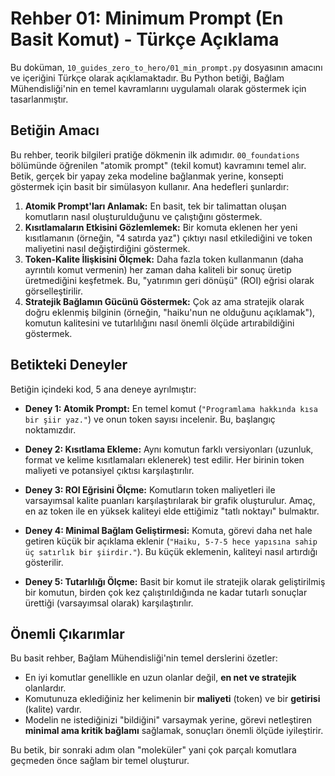 # Rehber 01: Minimum Prompt (En Basit Komut) - Türkçe Açıklama

Bu doküman, `10_guides_zero_to_hero/01_min_prompt.py` dosyasının amacını ve içeriğini Türkçe olarak açıklamaktadır. Bu Python betiği, Bağlam Mühendisliği'nin en temel kavramlarını uygulamalı olarak göstermek için tasarlanmıştır.

## Betiğin Amacı

Bu rehber, teorik bilgileri pratiğe dökmenin ilk adımıdır. `00_foundations` bölümünde öğrenilen "atomik prompt" (tekil komut) kavramını temel alır. Betik, gerçek bir yapay zeka modeline bağlanmak yerine, konsepti göstermek için basit bir simülasyon kullanır. Ana hedefleri şunlardır:

1.  **Atomik Prompt'ları Anlamak:** En basit, tek bir talimattan oluşan komutların nasıl oluşturulduğunu ve çalıştığını göstermek.
2.  **Kısıtlamaların Etkisini Gözlemlemek:** Bir komuta eklenen her yeni kısıtlamanın (örneğin, "4 satırda yaz") çıktıyı nasıl etkilediğini ve token maliyetini nasıl değiştirdiğini göstermek.
3.  **Token-Kalite İlişkisini Ölçmek:** Daha fazla token kullanmanın (daha ayrıntılı komut vermenin) her zaman daha kaliteli bir sonuç üretip üretmediğini keşfetmek. Bu, "yatırımın geri dönüşü" (ROI) eğrisi olarak görselleştirilir.
4.  **Stratejik Bağlamın Gücünü Göstermek:** Çok az ama stratejik olarak doğru eklenmiş bilginin (örneğin, "haiku'nun ne olduğunu açıklamak"), komutun kalitesini ve tutarlılığını nasıl önemli ölçüde artırabildiğini göstermek.

## Betikteki Deneyler

Betiğin içindeki kod, 5 ana deneye ayrılmıştır:

*   **Deney 1: Atomik Prompt:** En temel komut (`"Programlama hakkında kısa bir şiir yaz."`) ve onun token sayısı incelenir. Bu, başlangıç noktamızdır.

*   **Deney 2: Kısıtlama Ekleme:** Aynı komutun farklı versiyonları (uzunluk, format ve kelime kısıtlamaları eklenerek) test edilir. Her birinin token maliyeti ve potansiyel çıktısı karşılaştırılır.

*   **Deney 3: ROI Eğrisini Ölçme:** Komutların token maliyetleri ile varsayımsal kalite puanları karşılaştırılarak bir grafik oluşturulur. Amaç, en az token ile en yüksek kaliteyi elde ettiğimiz "tatlı noktayı" bulmaktır.

*   **Deney 4: Minimal Bağlam Geliştirmesi:** Komuta, görevi daha net hale getiren küçük bir açıklama eklenir (`"Haiku, 5-7-5 hece yapısına sahip üç satırlık bir şiirdir."`). Bu küçük eklemenin, kaliteyi nasıl artırdığı gösterilir.

*   **Deney 5: Tutarlılığı Ölçme:** Basit bir komut ile stratejik olarak geliştirilmiş bir komutun, birden çok kez çalıştırıldığında ne kadar tutarlı sonuçlar ürettiği (varsayımsal olarak) karşılaştırılır.

## Önemli Çıkarımlar

Bu basit rehber, Bağlam Mühendisliği'nin temel derslerini özetler:

*   En iyi komutlar genellikle en uzun olanlar değil, **en net ve stratejik** olanlardır.
*   Komutunuza eklediğiniz her kelimenin bir **maliyeti** (token) ve bir **getirisi** (kalite) vardır.
*   Modelin ne istediğinizi "bildiğini" varsaymak yerine, görevi netleştiren **minimal ama kritik bağlamı** sağlamak, sonuçları önemli ölçüde iyileştirir.

Bu betik, bir sonraki adım olan "moleküler" yani çok parçalı komutlara geçmeden önce sağlam bir temel oluşturur.
